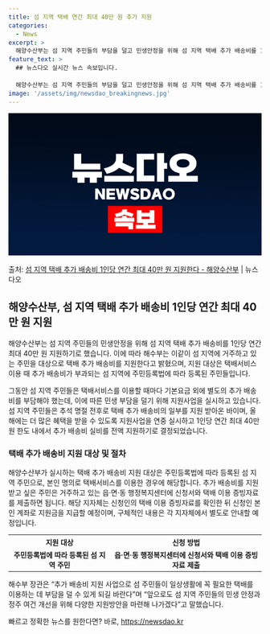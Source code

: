 ```yaml
---
title: 섬 지역 택배 연간 최대 40만 원 추가 지원
categories:
  - News
excerpt: >
  해양수산부는 섬 지역 주민들의 부담을 덜고 민생안정을 위해 섬 지역 택배 추가 배송비를 1인당 연간 최대 4…
feature_text: >
  ## 뉴스다오 실시간 뉴스 속보입니다.

  해양수산부는 섬 지역 주민들의 부담을 덜고 민생안정을 위해 섬 지역 택배 추가 배송비를 1인당 연간 최대 4…
image: '/assets/img/newsdao_breakingnews.jpg'
---
```


![뉴스다오 속보](/assets/img/newsdao_breakingnews.jpg)

<p>출처: <a href="https://newsdao.kr/3039" rel="dofollow">섬 지역 택배 추가 배송비 1인당 연간 최대 40만 원 지원한다 - 해양수산부</a> | 뉴스다오</p>

<h2 data-ke-size="size26">해양수산부, 섬 지역 택배 추가 배송비 1인당 연간 최대 40만 원 지원</h2>
해양수산부는 섬 지역 주민들의 민생안정을 위해 섬 지역 택배 추가 배송비를 1인당 연간 최대 40만 원 지원하기로 했습니다. 이에 따라 해수부는 이같이 섬 지역에 거주하고 있는 주민을 대상으로 택배 추가 배송비를 지원한다고 밝혔으며, 지원 대상은 택배서비스 이용 때 추가 배송비가 부과되는 섬 지역에 주민등록법에 따라 등록된 주민들입니다.

<p data-ke-size="size16">그동안 섬 지역 주민들은 택배서비스를 이용할 때마다 기본요금 외에 별도의 추가 배송비를 부담해야 했는데, 이에 따른 민생 부담을 덜기 위해 지원사업을 실시하고 있습니다. 섬 지역 주민들은 추석 명절 전후로 택배 추가 배송비의 일부를 지원 받아온 바이며, 올해에는 더 많은 혜택을 받을 수 있도록 지원사업을 연중 실시하고 1인당 연간 최대 40만 원 한도 내에서 추가 배송비 실비를 전액 지원하기로 결정되었습니다.</p>

<h3 data-ke-size="size24">택배 추가 배송비 지원 대상 및 절차</h3>
해양수산부가 실시하는 택배 추가 배송비 지원 대상은 주민등록법에 따라 등록된 섬 지역 주민으로, 본인 명의로 택배서비스를 이용한 경우에 해당합니다. 추가 배송비를 지원받고 싶은 주민은 거주하고 있는 읍·면·동 행정복지센터에 신청서와 택배 이용 증빙자료를 제출하면 됩니다. 해당 지자체는 신청인의 택배 이용 증빙자료를 확인한 뒤 신청인 본인 계좌로 지원금을 지급할 예정이며, 구체적인 내용은 각 지자체에서 별도로 안내할 예정입니다.

<table>
	<tr>
		<th>지원 대상</th>
		<th>신청 방법</th>
	</tr>
	<tr>
		<td style="text-align: center; height: 17px;"><b>주민등록법에 따라 등록된 섬 지역 주민</b></td>
		<td style="text-align: center; height: 17px;"><b>읍·면·동 행정복지센터에 신청서와 택배 이용 증빙자료 제출</b></td>
	</tr>
</table>

<p>해수부 장관은 “추가 배송비 지원 사업으로 섬 주민들이 일상생활에 꼭 필요한 택배를 이용하는 데 부담을 덜 수 있게 되길 바란다”며 “앞으로도 섬 지역 주민들의 민생 안정과 정주 여건 개선을 위해 다양한 지원방안을 마련해 나가겠다”고 말했습니다.</p> 

빠르고 정확한 뉴스를 원한다면? 바로, <a href="https://newsdao.kr" rel="dofollow">https://newsdao.kr</a>


    

